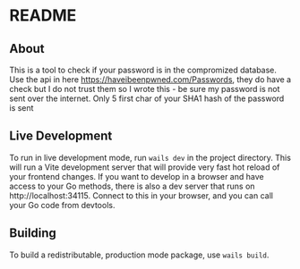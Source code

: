 # README

## About

This is a tool to check if your password is in the compromized database. Use the api in here https://haveibeenpwned.com/Passwords, they do have a check but I do not trust them so I wrote this - be sure my password is not sent over the internet. Only 5 first char of your SHA1 hash of the password is sent 



## Live Development

To run in live development mode, run `wails dev` in the project directory. This will run a Vite development
server that will provide very fast hot reload of your frontend changes. If you want to develop in a browser
and have access to your Go methods, there is also a dev server that runs on http://localhost:34115. Connect
to this in your browser, and you can call your Go code from devtools.

## Building

To build a redistributable, production mode package, use `wails build`.
